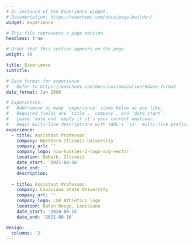 ```yaml
---
# An instance of the Experience widget.
# Documentation: https://wowchemy.com/docs/page-builder/
widget: experience

# This file represents a page section.
headless: true

# Order that this section appears on the page.
weight: 40

title: Experience
subtitle:

# Date format for experience
#   Refer to https://wowchemy.com/docs/customization/#date-format
date_format: Jan 2006

# Experiences.
#   Add/remove as many `experience` items below as you like.
#   Required fields are `title`, `company`, and `date_start`.
#   Leave `date_end` empty if it's your current employer.
#   Begin multi-line descriptions with YAML's `|2-` multi-line prefix.
experience:
  - title: Assistant Professor
    company: Northern Illinois University
    company_url: ''
    company_logo: niu-huskies-2-logo-svg-vector
    location: DeKalb, Illinois
    date_start: '2021-08-16'
    date_end: ''
    description: 
        
  - title: Assistant Professor
    company: Louisiana State University
    company_url: ''
    company_logo: LSU_Athletics_logo
    location: Baton Rouge, Louisiana
    date_start: '2018-08-15'
    date_end: '2021-08-16'

design:
  columns: '2'
---
```


